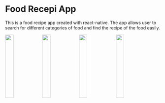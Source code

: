 # Food Recepi App
This is a food recipe app created with react-native. The app allows user to search for different categories of food and find the recipe of the food easily.

<img src="https://user-images.githubusercontent.com/116237965/216595445-217a6b2e-fa2b-45ee-8d7f-1f6f8007bbad.png" width="23%"></img> <img src="https://user-images.githubusercontent.com/116237965/216595458-d32c705a-8033-47b5-be03-192ce7a98c99.png" width="23%"></img> <img src="https://user-images.githubusercontent.com/116237965/216595472-2620f34c-cf09-4d12-abaf-c12b45e59b65.png" width="23%"></img> <img src="https://user-images.githubusercontent.com/116237965/216597036-cae0d9ec-1157-4170-a217-3d44b06b4543.png" width="23%"></img> 

